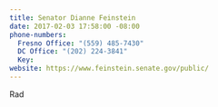 ```yaml
---
title: Senator Dianne Feinstein
date: 2017-02-03 17:58:00 -08:00
phone-numbers:
  Fresno Office: "(559) 485-7430"
  DC Office: "(202) 224-3841"
  Key: 
website: https://www.feinstein.senate.gov/public/
---
```


Rad
